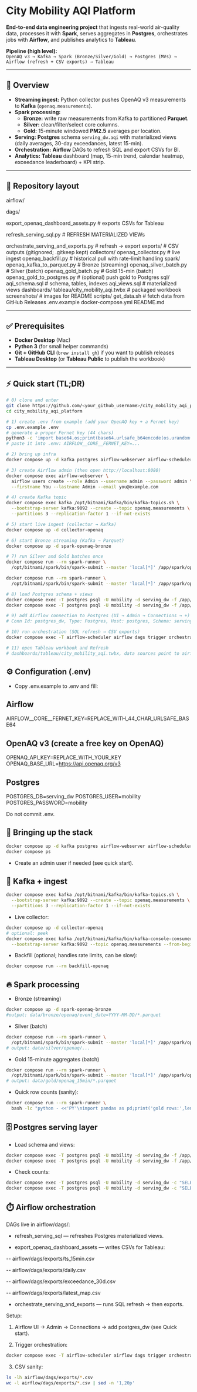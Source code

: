 # City Mobility AQI Platform

**End-to-end data engineering project** that ingests real-world air-quality data, processes it with **Spark**, serves aggregates in **Postgres**, orchestrates jobs with **Airflow**, and publishes analytics to **Tableau**.

**Pipeline (high level):**  
`OpenAQ v3 → Kafka → Spark (Bronze/Silver/Gold) → Postgres (MVs) → Airflow (refresh + CSV exports) → Tableau`

---

## 🧭 Overview

- **Streaming ingest:** Python collector pushes OpenAQ v3 measurements to **Kafka** (`openaq.measurements`).
- **Spark processing:**
  - **Bronze:** write raw measurements from Kafka to partitioned **Parquet**.
  - **Silver:** clean/filter/select core columns.
  - **Gold:** 15-minute windowed **PM2.5** averages per location.
- **Serving:** **Postgres** schema `serving_dw.aqi` with materialized views (daily averages, 30-day exceedances, latest 15-min).
- **Orchestration:** **Airflow** DAGs to refresh SQL and export CSVs for BI.
- **Analytics:** **Tableau** dashboard (map, 15-min trend, calendar heatmap, exceedance leaderboard) + KPI strip.

---

## 📂 Repository layout

airflow/

dags/

export_openaq_dashboard_assets.py # exports CSVs for Tableau

refresh_serving_sql.py # REFRESH MATERIALIZED VIEWs

orchestrate_serving_and_exports.py # refresh → export
exports/ # CSV outputs (gitignored; .gitkeep kept)
collectors/
openaq_collector.py # live ingest
openaq_backfill.py # historical pull with rate-limit handling
spark/
openaq_kafka_to_parquet.py # Bronze (streaming)
openaq_silver_batch.py # Silver (batch)
openaq_gold_batch.py # Gold 15-min (batch)
openaq_gold_to_postgres.py # (optional) push gold to Postgres
sql/
aqi_schema.sql # schema, tables, indexes
aqi_views.sql # materialized views
dashboards/
tableau/city_mobility_aqi.twbx # packaged workbook
screenshots/ # images for README
scripts/
get_data.sh # fetch data from GitHub Releases
.env.example
docker-compose.yml
README.md


---

## ✅ Prerequisites

- **Docker Desktop** (Mac)
- **Python 3** (for small helper commands)
- **Git + GitHub CLI** (`brew install gh`) if you want to publish releases
- **Tableau Desktop** (or **Tableau Public** to publish the workbook)

---

## ⚡ Quick start (TL;DR)

```bash
# 0) clone and enter
git clone https://github.com/<your_github_username>/city_mobility_aqi_platform.git
cd city_mobility_aqi_platform

# 1) create .env from example (add your OpenAQ key + a Fernet key)
cp .env.example .env
# generate a proper Fernet key (44 chars)
python3 -c 'import base64,os;print(base64.urlsafe_b64encode(os.urandom(32)).decode())'
# paste it into .env: AIRFLOW__CORE__FERNET_KEY=...

# 2) bring up infra
docker compose up -d kafka postgres airflow-webserver airflow-scheduler

# 3) create Airflow admin (then open http://localhost:8080)
docker compose exec airflow-webserver \
  airflow users create --role Admin --username admin --password admin \
  --firstname You --lastname Admin --email you@example.com

# 4) create Kafka topic
docker compose exec kafka /opt/bitnami/kafka/bin/kafka-topics.sh \
  --bootstrap-server kafka:9092 --create --topic openaq.measurements \
  --partitions 3 --replication-factor 1 --if-not-exists

# 5) start live ingest (collector → Kafka)
docker compose up -d collector-openaq

# 6) start Bronze streaming (Kafka → Parquet)
docker compose up -d spark-openaq-bronze

# 7) run Silver and Gold batches once
docker compose run --rm spark-runner \
  /opt/bitnami/spark/bin/spark-submit --master 'local[*]' /app/spark/openaq_silver_batch.py

docker compose run --rm spark-runner \
  /opt/bitnami/spark/bin/spark-submit --master 'local[*]' /app/spark/openaq_gold_batch.py

# 8) load Postgres schema + views
docker compose exec -T postgres psql -U mobility -d serving_dw -f /app/sql/aqi_schema.sql
docker compose exec -T postgres psql -U mobility -d serving_dw -f /app/sql/aqi_views.sql

# 9) add Airflow connection to Postgres (UI → Admin → Connections → +)
# Conn Id: postgres_dw, Type: Postgres, Host: postgres, Schema: serving_dw, Login: mobility, Password: mobility, Port: 5432

# 10) run orchestration (SQL refresh → CSV exports)
docker compose exec -T airflow-scheduler airflow dags trigger orchestrate_serving_and_exports

# 11) open Tableau workbook and Refresh
# dashboards/tableau/city_mobility_aqi.twbx, data sources point to airflow/dags/exports/*.csv

```

## ⚙️ Configuration (.env)

- Copy .env.example to .env and fill:

## Airflow
AIRFLOW__CORE__FERNET_KEY=REPLACE_WITH_44_CHAR_URLSAFE_BASE64

## OpenAQ v3 (create a free key on OpenAQ)
OPENAQ_API_KEY=REPLACE_WITH_YOUR_KEY
OPENAQ_BASE_URL=https://api.openaq.org/v3

## Postgres
POSTGRES_DB=serving_dw
POSTGRES_USER=mobility
POSTGRES_PASSWORD=mobility

Do not commit .env.

## 🧪 Bringing up the stack

```bash
docker compose up -d kafka postgres airflow-webserver airflow-scheduler
docker compose ps
```

- Create an admin user if needed (see quick start).

## 📡 Kafka + ingest

```bash
docker compose exec kafka /opt/bitnami/kafka/bin/kafka-topics.sh \
  --bootstrap-server kafka:9092 --create --topic openaq.measurements \
  --partitions 3 --replication-factor 1 --if-not-exists
```

- Live collector:

```bash
docker compose up -d collector-openaq
# optional: peek
docker compose exec kafka /opt/bitnami/kafka/bin/kafka-console-consumer.sh \
  --bootstrap-server kafka:9092 --topic openaq.measurements --from-beginning --max-messages 5
```

- Backfill (optional; handles rate limits, can be slow):

```bash
docker compose run --rm backfill-openaq
```

## 🔥 Spark processing

- Bronze (streaming)

```bash
docker compose up -d spark-openaq-bronze
#output: data/bronze/openaq/event_date=YYYY-MM-DD/*.parquet
```

- Silver (batch)

```bash
docker compose run --rm spark-runner \
  /opt/bitnami/spark/bin/spark-submit --master 'local[*]' /app/spark/openaq_silver_batch.py
# output: data/silver/openaq/...
```

- Gold 15-minute aggregates (batch)

```bash
docker compose run --rm spark-runner \
  /opt/bitnami/spark/bin/spark-submit --master 'local[*]' /app/spark/openaq_gold_batch.py
# output: data/gold/openaq_15min/*.parquet
```

- Quick row counts (sanity):

```bash
docker compose run --rm spark-runner \
  bash -lc "python - <<'PY'\nimport pandas as pd;print('gold rows:',len(pd.read_parquet('/app/data/gold/openaq_15min')))\nPY"
```

## 🗄️ Postgres serving layer

- Load schema and views:

```bash
docker compose exec -T postgres psql -U mobility -d serving_dw -f /app/sql/aqi_schema.sql
docker compose exec -T postgres psql -U mobility -d serving_dw -f /app/sql/aqi_views.sql
```

- Check counts:

```bash
docker compose exec -T postgres psql -U mobility -d serving_dw -c "SELECT COUNT(*) FROM aqi.openaq_15min;"
docker compose exec -T postgres psql -U mobility -d serving_dw -c "SELECT COUNT(*) FROM aqi.daily_avg_mv;"
```

## ⏱️ Airflow orchestration

DAGs live in airflow/dags/:

- refresh_serving_sql — refreshes Postgres materialized views.

- export_openaq_dashboard_assets — writes CSVs for Tableau:

-- airflow/dags/exports/ts_15min.csv

-- airflow/dags/exports/daily.csv

-- airflow/dags/exports/exceedance_30d.csv

-- airflow/dags/exports/latest_map.csv

- orchestrate_serving_and_exports — runs SQL refresh → then exports.

Setup:

1. Airflow UI → Admin → Connections → add postgres_dw (see Quick start).

2. Trigger orchestration:

```bash
docker compose exec -T airflow-scheduler airflow dags trigger orchestrate_serving_and_exports
```

3. CSV sanity:

```bash
ls -lh airflow/dags/exports/*.csv
wc -l airflow/dags/exports/*.csv | sed -n '1,20p'
```







